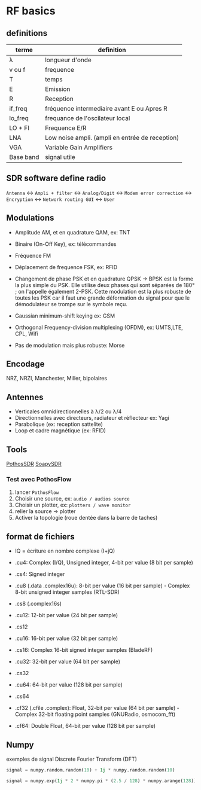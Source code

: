 # RF basics

## definitions

| terme | definition |
|-------|---------|
| λ | longueur d'onde |
| v ou f | frequence |
| T | temps |
| E | Emission |
| R | Reception
| if_freq | fréquence intermediaire avant E ou Apres R |
| lo_freq | frequance de l'oscilateur local |
| LO + FI | Frequence E/R |
| LNA | Low noise ampli. (ampli en entrée de reception) |
| VGA | Variable Gain Amplifiers |
| Base band | signal utile |

## SDR software define radio

`Antenna` <-> `Ampli + filter` <-> `Analog/Digit` <-> `Modem error correction` <-> `Encryption` <-> `Network routing GUI` <-> `User`

## Modulations

* Amplitude AM, et en quadrature QAM, ex: TNT

* Binaire (On-Off Key), ex: télécommandes

* Fréquence FM

* Déplacement de frequence FSK, ex: RFID 

* Changement de phase PSK et en quadrature QPSK -> BPSK est la forme la plus simple du PSK. Elle utilise deux phases qui sont séparées de 180° ; on l'appelle également 2-PSK. Cette modulation est la plus robuste de toutes les PSK car il faut une grande déformation du signal pour que le démodulateur se trompe sur le symbole reçu.

* Gaussian minimum-shift keying ex: GSM

* Orthogonal Frequency-division multiplexing (OFDM), ex: UMTS,LTE, CPL, Wifi

* Pas de modulation mais plus robuste: Morse

## Encodage

NRZ, NRZI, Manchester, Miller, bipolaires

## Antennes

* Verticales omnidirectionnelles à λ/2 ou λ/4
* Directionnelles avec directeurs, radiateur et réflecteur ex: Yagi
* Parabolique (ex: reception sattelite)
* Loop et cadre magnétique (ex: RFID)

## Tools

[PothosSDR](https://www.pothosware.com/)
[SoapySDR](https://github.com/pothosware/SoapySDR/wiki)

### Test avec PothosFlow

1. lancer `PothosFlow`
2. Choisir une source, ex: `audio / audios source`
3. Choisir un plotter, ex: `plotters / wave monitor`
4. relier la source -> plotter
5. Activer la topologie (roue dentée dans la barre de taches)

## format de fichiers

* IQ = écriture en nombre complexe (I+jQ)

* .cu4: Complex (I/Q), Unsigned integer, 4-bit per value (8 bit per sample)

* .cs4: Signed integer

* .cu8 (.data .complex16u): 8-bit per value (16 bit per sample) - Complex 8-bit unsigned integer samples  (RTL-SDR)

* .cs8 (.complex16s)

* .cu12: 12-bit per value (24 bit per sample)

* .cs12

* .cu16: 16-bit per value (32 bit per sample)

* .cs16: Complex 16-bit signed integer samples (BladeRF)

* .cu32: 32-bit per value (64 bit per sample)

* .cs32

* .cu64: 64-bit per value (128 bit per sample)

* .cs64

* .cf32 (.cfile .complex): Float, 32-bit per value (64 bit per sample) - Complex 32-bit floating point samples (GNURadio, osmocom_fft)

* .cf64: Double Float, 64-bit per value (128 bit per sample)

## Numpy

exemples de signal Discrete Fourier Transform (DFT)

```python
signal = numpy.random.random(10) + 1j * numpy.random.random(10)

signal = numpy.exp(1j * 2 * numpy.pi * (2.5 / 128) * numpy.arange(128))

```

